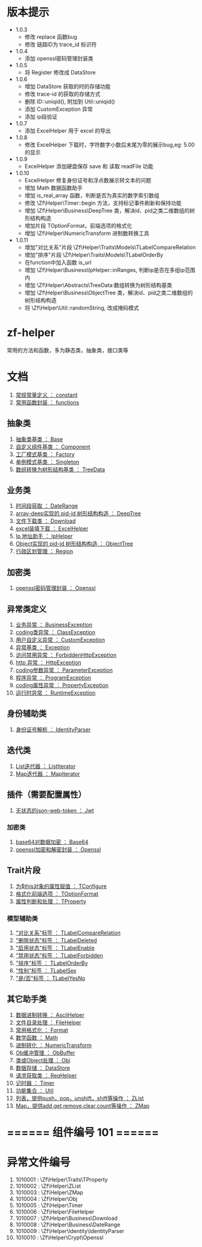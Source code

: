 # 版本提示
- 1.0.3
    - 修改 replace 函数bug
    - 修改 链路ID为 trace_id 标识符
- 1.0.4
    - 添加 openssl密码管理封装类
- 1.0.5
    - 将 Register 修改成 DataStore
- 1.0.6
    - 增加 DataStore 获取的时的存储功能
    - 修改 trace-id 的获取的存储方式
    - 删除 ID::uniqid(), 附加到 Util::uniqid()
    - 添加 CustomException 异常
    - 添加 ip段验证
- 1.0.7
    - 添加 ExcelHelper 用于 excel 的导出
- 1.0.8
    - 修改 ExcelHelper 下载时，字符数字小数后末尾为零的展示bug,eg: 5.00 的显示
- 1.0.9
    - ExcelHelper 添加硬盘保存 save 和 读取 readFile 功能
- 1.0.10
    - ExcelHelper 修复身份证号和浮点数展示转文本的问题
    - 增加 Math 数据函数助手
    - 增加 is_real_array 函数，判断是否为真实的数字索引数组
    - 修改 \Zf\Helper\Timer::begin 方法，支持标记事件刷新和保持功能
    - 增加 \Zf\Helper\Business\DeepTree 类，解决id、pid之类二维数组的树形结构构造
    - 增加片段 TOptionFormat，前端选项的格式化
    - 增加 \Zf\Helper\NumericTransform 进制数转换工具
- 1.0.11
    - 增加"对比关系"片段 \Zf\Helper\Traits\Models\TLabelCompareRelation
    - 增加"排序"片段 \Zf\Helper\Traits\Models\TLabelOrderBy
    - 在function中加入函数 is_url
    - 增加 \Zf\Helper\Business\IpHelper::inRanges, 判断ip是否在多组ip范围内
    - 增加 \Zf\Helper\Abstracts\TreeData:数组转换为树形结构基类
    - 增加 \Zf\Helper\Business\ObjectTree 类，解决id、pid之类二维数组的树形结构构造
    - 将 \Zf\Helper\Util::randomString, 改成掩码模式


# zf-helper
常用的方法和函数，多为静态类，抽象类，接口类等

# 文档
1. [常规常量定义 ： constant](doc/constant.md)
1. [常用函数封装 ： functions](doc/functions.md)

## 抽象类
1. [抽象类基类 ： Base](doc/helpers/Abstracts/Base.md)
1. [自定义组件基类 ： Component](doc/helpers/Abstracts/Component.md)
1. [工厂模式基类 ： Factory](doc/helpers/Abstracts/Factory.md)
1. [单例模式基类 ： Singleton](doc/helpers/Abstracts/Singleton.md)
1. [数组转换为树形结构基类 ： TreeData](doc/helpers/Abstracts/TreeData.md)

## 业务类
1. [时间段获取 ： DateRange](doc/helpers/Business/DateRange.md)
1. [array-deep实现的 pid-id 树形结构构造 ： DeepTree](doc/helpers/Business/DeepTree.md)
1. [文件下载类 ： Download](doc/helpers/Business/Download.md)
1. [excel装填下载 ： ExcelHelper](doc/helpers/Business/ExcelHelper.md)
1. [Ip 地址助手 ： IpHelper](doc/helpers/Business/IpHelper.md)
1. [Object实现的 pid-id 树形结构构造 ： ObjectTree](doc/helpers/Business/ObjectTree.md)
1. [行政区划管理 ： Region](doc/helpers/Business/Region.md)


## 加密类
1. [openssl密码管理封装 ： Openssl](doc/helpers/Crypt/Openssl.md)


## 异常类定义
1. [业务异常 ： BusinessException](doc/helpers/Exceptions/BusinessException.md)
1. [coding类异常 ： ClassException](doc/helpers/Exceptions/ClassException.md)
1. [用户自定义异常 ： CustomException](doc/helpers/Exceptions/CustomException.md)
1. [异常基类 ： Exception](doc/helpers/Exceptions/Exception.md)
1. [访问禁用异常 ： ForbiddenHttpException](doc/helpers/Exceptions/ForbiddenHttpException.md)
1. [http 异常 ： HttpException](doc/helpers/Exceptions/HttpException.md)
1. [coding参数异常 ： ParameterException](doc/helpers/Exceptions/ParameterException.md)
1. [程序异常 ： ProgramException](doc/helpers/Exceptions/ProgramException.md)
1. [coding属性异常 ： PropertyException](doc/helpers/Exceptions/PropertyException.md)
1. [运行时异常 ： RuntimeException](doc/helpers/Exceptions/RuntimeException.md)

## 身份辅助类
1. [身份证号解析 ： IdentityParser](doc/helpers/Identity/IdentityParser.md)


## 迭代类
1. [List迭代器 ： ListIterator](doc/helpers/Iterators/ListIterator.md)
1. [Map迭代器 ： MapIterator](doc/helpers/Iterators/MapIterator.md)


## 插件（需要配置属性）
1. [无状态的json-web-token ： Jwt](doc/helpers/Plugins/Jwt.md)

### 加密类
1. [base64对数据加密 ： Base64](doc/helpers/Plugins/Crypt/Base64.md)
1. [openssl加密和解密封装 ： Openssl](doc/helpers/Plugins/Crypt/Openssl.md)


## Trait片段
1. [为$this对象的属性赋值 ： TConfigure](doc/helpers/Traits/TConfigure.md)
1. [格式化前端选项 ： TOptionFormat](doc/helpers/Traits/TOptionFormat.md)
1. [属性判断和处理 ： TProperty](doc/helpers/Traits/TProperty.md)


### 模型辅助类
1. ["对比关系"标签 ： TLabelCompareRelation](doc/helpers/Traits/Models/TLabelCompareRelation.md)
1. ["删除状态"标签 ： TLabelDeleted](doc/helpers/Traits/Models/TLabelDeleted.md)
1. ["启用状态"标签 ： TLabelEnable](doc/helpers/Traits/Models/TLabelEnable.md)
1. ["禁用状态"标签 ： TLabelForbidden](doc/helpers/Traits/Models/TLabelForbidden.md)
1. ["排序"标签 ： TLabelOrderBy](doc/helpers/Traits/Models/TLabelOrderBy.md)
1. ["性别"标签 ： TLabelSex](doc/helpers/Traits/Models/TLabelSex.md)
1. ["是/否"标签 ： TLabelYesNo](doc/helpers/Traits/Models/TLabelYesNo.md)


## 其它助手类
1. [数据进制转换 ： AsciiHelper](doc/helpers/AsciiHelper.md)
1. [文件目录处理 ： FileHelper](doc/helpers/FileHelper.md)
1. [常用格式化 ： Format](doc/helpers/Format.md)
1. [数学函数 ： Math](doc/helpers/Math.md)
1. [进制转化 ： NumericTransform](doc/helpers/NumericTransform.md)
1. [Ob缓冲管理 ： ObBuffer](doc/helpers/ObBuffer.md)
1. [类或Object处理 ： Obj](doc/helpers/Obj.md)
1. [数据存储 ： DataStore](doc/helpers/DataStore.md)
1. [请求获取类 ： ReqHelper](doc/helpers/ReqHelper.md)
1. [记时器 ： Timer](doc/helpers/Timer.md)
1. [功能集合 ： Util](doc/helpers/Util.md)
1. [列表，提供push，pop，unshift，shift等操作 ： ZList](doc/helpers/ZList.md)
1. [Map，提供add,get,remove,clear,count等操作 ： ZMap](doc/helpers/ZMap.md)


# ====== 组件编号 101 ======
# 异常文件编号
1. 1010001 : \Zf\Helper\Traits\TProperty
2. 1010002 : \Zf\Helper\ZList
3. 1010003 : \Zf\Helper\ZMap
4. 1010004 : \Zf\Helper\Obj
5. 1010005 : \Zf\Helper\Timer
6. 1010006 : \Zf\Helper\FileHelper
7. 1010007 : \Zf\Helper\Business\Download
8. 1010008 : \Zf\Helper\Business\DateRange
9. 1010009 : \Zf\Helper\Identity\IdentityParser
10. 1010010 : \Zf\Helper\Crypt\Openssl


